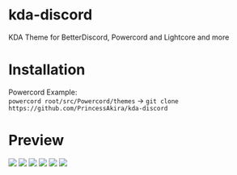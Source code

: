 # kda-discord
KDA Theme for BetterDiscord, Powercord and Lightcore and more
<br>

# Installation
Powercord Example: <br>
```powercord root/src/Powercord/themes``` -> ```git clone https://github.com/PrincessAkira/kda-discord```
<br>

# Preview
<img src="https://i.imgur.com/MUIFJeC.png">
<img src="https://i.imgur.com/Wi2tyy6.png">
<img src="https://i.imgur.com/v1L803Z.png">
<img src="https://i.imgur.com/gaedfXh.png">
<img src="https://i.imgur.com/fkm6Kr0.png">
<img src="https://i.imgur.com/K0ZiQXi.png">
